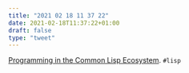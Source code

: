 ```yaml
---
title: "2021 02 18 11 37 22"
date: 2021-02-18T11:37:22+01:00
draft: false
type: "tweet"
---
```

[Programming in the Common Lisp Ecosystem](https://tychoish.com/post/programming-in-the-common-lisp-ecosystem/). `#lisp`
